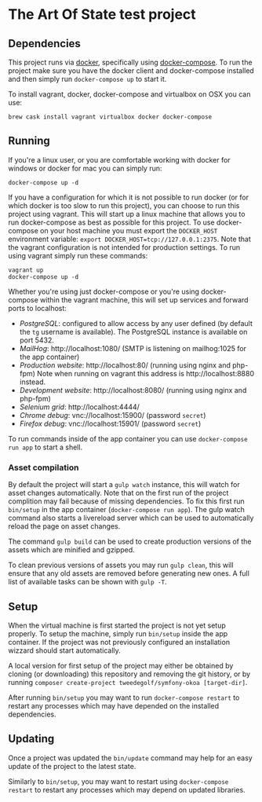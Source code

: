 # The Art Of State test project

## Dependencies
This project runs via [docker](https://www.docker.com/), specifically using
[docker-compose](https://docs.docker.com/compose/). To run the project make sure
you have the docker client and docker-compose installed and then simply run
`docker-compose up` to start it.

To install vagrant, docker, docker-compose and virtualbox on OSX you can use:

    brew cask install vagrant virtualbox docker docker-compose

## Running
If you're a linux user, or you are comfortable working with docker for windows
or docker for mac you can simply run:

    docker-compose up -d

If you have a configuration for which it is not possible to run docker (or for
which docker is too slow to run this project), you can choose to run this
project using vagrant. This will start up a linux machine that allows you to run
docker-compose as best as possible for this project. To use docker-compose on
your host machine you must export the `DOCKER_HOST` environment variable:
`export DOCKER_HOST=tcp://127.0.0.1:2375`. Note that the vagrant configuration
is not intended for production settings. To run using vagrant simply run these
commands:

    vagrant up
    docker-compose up -d

Whether you're using just docker-compose or you're using docker-compose within
the vagrant machine, this will set up services and forward ports to localhost:

- *PostgreSQL*: configured to allow access by any user defined (by default
  the `tg` username is available). The PostgreSQL instance is available on
  port 5432.
- *MailHog*: http://localhost:1080/ (SMTP is listening on mailhog:1025 for the
  app container)
- *Production website*: http://localhost:80/ (running using nginx and php-fpm)
  Note when running on vagrant this address is http://localhost:8880 instead.
- *Development website*: http://localhost:8080/ (running using nginx and
  php-fpm)
- *Selenium grid*: http://localhost:4444/
- *Chrome debug*: vnc://localhost:15900/ (password `secret`)
- *Firefox debug*: vnc://localhost:15901/ (password `secret`)

To run commands inside of the app container you can use `docker-compose run app`
to start a shell.

### Asset compilation
By default the project will start a `gulp watch` instance, this will watch for
asset changes automatically. Note that on the first run of the project
complition may fail because of missing dependencies. To fix this first run
`bin/setup` in the app container (`docker-compose run app`). The gulp watch
command also starts a livereload server which can be used to automatically
reload the page on asset changes.

The command `gulp build` can be used to create production versions of the assets
which are minified and gzipped.

To clean previous versions of assets you may run `gulp clean`, this will ensure
that any old assets are removed before generating new ones. A full list of
available tasks can be shown with `gulp -T`.

## Setup
When the virtual machine is first started the project is not yet setup properly.
To setup the machine, simply run `bin/setup` inside the app container. If the
project was not previously configured an installation wizzard should start
automatically.

A local version for first setup of the project may either be obtained by cloning
(or downloading) this repository and removing the git history, or by running
`composer create-project tweedegolf/symfony-okoa [target-dir]`.

After running `bin/setup` you may want to run `docker-compose restart` to
restart any processes which may have depended on the installed dependencies.

## Updating
Once a project was updated the `bin/update` command may help for an easy update
of the project to the latest state.

Similarly to `bin/setup`, you may want to restart using `docker-compose restart`
to restart any processes which may depend on updated libraries.
